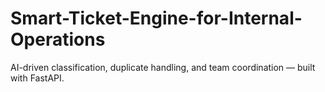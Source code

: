 # Smart-Ticket-Engine-for-Internal-Operations
AI-driven classification, duplicate handling, and team coordination — built with FastAPI.
